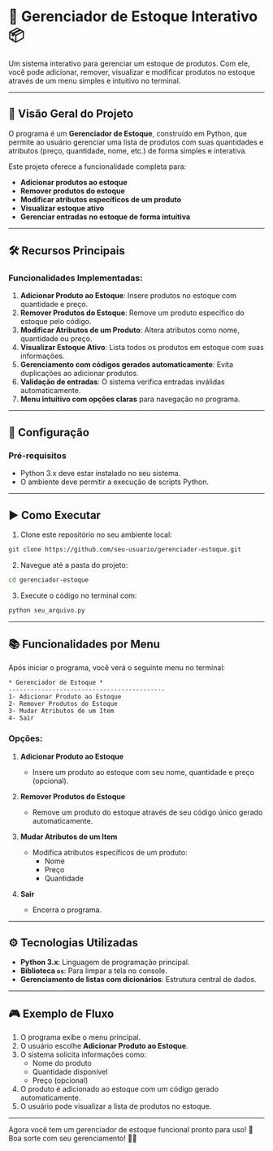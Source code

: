 # 🛒 **Gerenciador de Estoque Interativo** 📦

Um sistema interativo para gerenciar um estoque de produtos. Com ele, você pode adicionar, remover, visualizar e modificar produtos no estoque através de um menu simples e intuitivo no terminal.

---

## 🚀 **Visão Geral do Projeto**

O programa é um **Gerenciador de Estoque**, construído em Python, que permite ao usuário gerenciar uma lista de produtos com suas quantidades e atributos (preço, quantidade, nome, etc.) de forma simples e interativa.

Este projeto oferece a funcionalidade completa para:

- **Adicionar produtos ao estoque**
- **Remover produtos do estoque**
- **Modificar atributos específicos de um produto**
- **Visualizar estoque ativo**
- **Gerenciar entradas no estoque de forma intuitiva**

---

## 🛠️ **Recursos Principais**

### Funcionalidades Implementadas:
1. **Adicionar Produto ao Estoque**: Insere produtos no estoque com quantidade e preço.
2. **Remover Produtos do Estoque**: Remove um produto específico do estoque pelo código.
3. **Modificar Atributos de um Produto**: Altera atributos como nome, quantidade ou preço.
4. **Visualizar Estoque Ativo**: Lista todos os produtos em estoque com suas informações.
5. **Gerenciamento com códigos gerados automaticamente**: Evita duplicações ao adicionar produtos.
6. **Validação de entradas**: O sistema verifica entradas inválidas automaticamente.
7. **Menu intuitivo com opções claras** para navegação no programa.

---

## 💾 **Configuração**

### Pré-requisitos
- Python 3.x deve estar instalado no seu sistema.
- O ambiente deve permitir a execução de scripts Python.

---

## ▶️ **Como Executar**

1. Clone este repositório no seu ambiente local:
```bash
git clone https://github.com/seu-usuario/gerenciador-estoque.git
```

2. Navegue até a pasta do projeto:
```bash
cd gerenciador-estoque
```

3. Execute o código no terminal com:
```bash
python seu_arquivo.py
```

---

## 📚 **Funcionalidades por Menu**

Após iniciar o programa, você verá o seguinte menu no terminal:

```
* Gerenciador de Estoque *
-------------------------------------------
1- Adicionar Produto ao Estoque
2- Remover Produtos do Estoque
3- Mudar Atributos de um Item
4- Sair
```

### Opções:

1. **Adicionar Produto ao Estoque**
   - Insere um produto ao estoque com seu nome, quantidade e preço (opcional).
   
2. **Remover Produtos do Estoque**
   - Remove um produto do estoque através de seu código único gerado automaticamente.

3. **Mudar Atributos de um Item**
   - Modifica atributos específicos de um produto:
     - Nome
     - Preço
     - Quantidade

4. **Sair**
   - Encerra o programa.

---

## ⚙️ **Tecnologias Utilizadas**

- **Python 3.x**: Linguagem de programação principal.
- **Biblioteca `os`**: Para limpar a tela no console.
- **Gerenciamento de listas com dicionários**: Estrutura central de dados.

---

## 🎮 **Exemplo de Fluxo**

1. O programa exibe o menu principal.
2. O usuário escolhe **Adicionar Produto ao Estoque**.
3. O sistema solicita informações como:
   - Nome do produto
   - Quantidade disponível
   - Preço (opcional)
4. O produto é adicionado ao estoque com um código gerado automaticamente.
5. O usuário pode visualizar a lista de produtos no estoque.

---

Agora você tem um gerenciador de estoque funcional pronto para uso! 🚀 Boa sorte com seu gerenciamento! 🛒✨